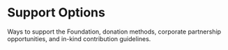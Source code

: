 # Support Options
Ways to support the Foundation, donation methods, corporate partnership opportunities, and in-kind contribution guidelines.